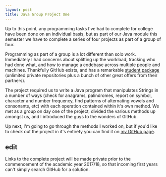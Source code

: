 ```yaml
---
layout: post
title: Java Group Project One
---
```


Up to this point, any programming tasks I've had to complete for college have been done on an individual basis, but as part of our Java module this semester we have to complete a series of four projects as part of a group of four.

Programming as part of a group is a lot different than solo work. Immediately I had concerns about splitting up the workload, tracking who had done what, and how to manage a codebase across multiple people and machines. Thankfully GitHub exists, and has a remarkable [student package](https://education.github.com/pack) (unlimited private repositories plus a bunch of other great offers from their partners).

The project required us to write a Java program that manipulates Strings in a number of ways (check for anagrams, palindromes, report on symbol, character and number frequency, find patterns of alternating vowels and consonants, etc) with each operation contained within it's own method. We met as a group on day one of the project, divided the various methods up amongst us, and I introduced the guys to the wonders of GitHub.

Up next, I'm going to go through the methods I worked on, but if you'd like to check out the project in it's entirety you can find it on [my GitHub page](https://github.com/jamxf/cs4092-project1).


## edit

Links to the complete project will be made private prior to the commencement of the academic year 2017/18, so that incoming first years can't simply search GitHub for a solution.